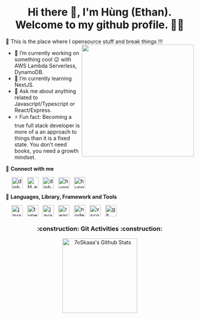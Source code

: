 <h1 align='center'>Hi there 👋, I'm Hùng (Ethan). Welcome to my github profile. 👨‍💻</h1>

:monocle_face: This is the place where I opensource stuff and break things !!!
<img align="right" src="https://user-images.githubusercontent.com/34293141/179558855-91694461-710b-4290-bf2a-0753daef48ea.gif" width=300 />
- 🔭  I’m currently working on something cool 😉 with AWS Lambda Serverless, DynamoDB.
- 🌱  I’m currently learning NextJS.
- 💬  Ask me about anything related to Javascript/Typescript or React/Express.
- ⚡  Fun fact: Becoming a true full stack developer is more of a an approach to things than it is a fixed state. You don’t need books, you need a growth mindset.

:speech_balloon: **Connect with me**

<p align="left">
&nbsp;&nbsp;&nbsp;&nbsp;<a href="mailto:dinhsyhung99@gmail.com" target="_blank"><img align="center" src="https://user-images.githubusercontent.com/34293141/179550556-8c34a1ac-2c01-4fa3-83f7-e6d659271b97.png" alt="dinhsyhung99@gmail.com" height="30" width="30" /></a>
&nbsp;&nbsp;<a href="https://twitter.com/H_ethan_" target="_blank"><img align="center" src="https://user-images.githubusercontent.com/34293141/179548650-5194f2fd-b035-4fa8-b025-8db42fac4cb6.png" alt="H_ethan_" height="30" width="30" /></a>
&nbsp;&nbsp;<a href="https://www.linkedin.com/in/dinhsyhung99/" target="_blank"><img align="center" src="https://user-images.githubusercontent.com/34293141/179548617-01ec708a-0ac6-406c-bbf4-8c7903853854.png" alt="dinhsyhung99" height="30" width="30" /></a>
&nbsp;&nbsp;<a href="https://www.instagram.com/hung_ds_99/" target="_blank"><img align="center" src="https://user-images.githubusercontent.com/34293141/179550320-621087c9-6e37-451d-be4b-df3b5183ea6d.png" alt="hung_ds_99" height="30" width="30" /></a>
&nbsp;&nbsp;<a href="https://www.facebook.com/hung1006" target="_blank"><img align="center" src="https://user-images.githubusercontent.com/34293141/179551678-d845f7de-5bda-44fe-b14b-3a344537e359.png" alt="hung1006" height="30" width="30" /></a>
</p>

:hammer: **Languages, Library, Framework and Tools**

<p ="left">
&nbsp;&nbsp;&nbsp;&nbsp;<img align="center" src="https://user-images.githubusercontent.com/34293141/179552601-3964ba0a-8579-4cdc-a52d-8f544b04be9a.png" alt="javascript" height="30" width="30" />
&nbsp;&nbsp;<img align="center" src="https://user-images.githubusercontent.com/34293141/179552785-455f63ba-1c53-4d56-9ce6-12307cbe1c93.png" alt="typescript" height="30" width="30" />
&nbsp;&nbsp;<img align="center" src="https://user-images.githubusercontent.com/34293141/179553083-8ac986af-e4d0-4bef-8c79-6ee6b046af15.png" alt="java" height="30" width="30" />
&nbsp;&nbsp;<img align="center" src="https://user-images.githubusercontent.com/34293141/179553338-dd7d9672-a40d-4372-b042-183621edb47c.png" alt="react" height="30" width="30" />
&nbsp;&nbsp;<img align="center" src="https://user-images.githubusercontent.com/34293141/179553594-14ccf615-3857-4bfc-add8-1ade4c3a1aaf.png" alt="nodeJS" height="30" width="30" />
&nbsp;&nbsp;<img align="center" src="https://user-images.githubusercontent.com/34293141/179554452-2f524d0d-4c39-4975-856e-6b85e7b29f67.png" alt="vscode" height="30" width="30" />
&nbsp;&nbsp;<img align="center" src="https://user-images.githubusercontent.com/34293141/179555308-6ab40fdd-8e20-477b-962b-57998cadc9e8.png" alt="git" height="30" width="30" />

<h3 align="center">:construction: Git Activities :construction:</h3>
<p align="center">
    <a href="https://github.com/hungds99/github-readme-stats"><img alt="7oSkaaa's Github Stats" src="https://github-readme-stats.vercel.app/api?username=hungds99&show_icons=true&count_private=true&theme=dracula" height="200px"/></a>
</p>
